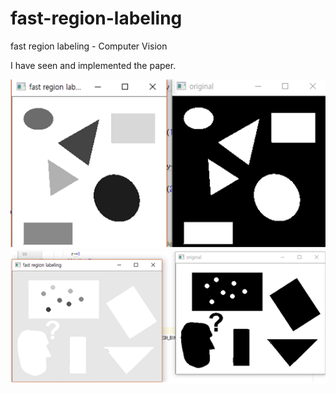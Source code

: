 # fast-region-labeling
fast region labeling - Computer Vision

I have seen and implemented the paper.

![ex_screenshot](./img/img1.png)
![ex_screenshot](./img/img2.png)
